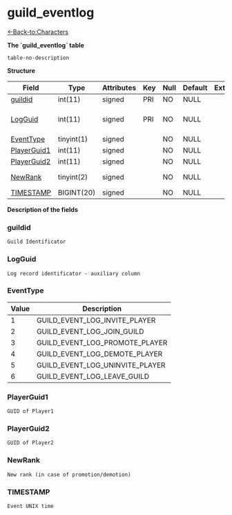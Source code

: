 # guild\_eventlog

[<-Back-to:Characters](database-characters.md)

**The \`guild\_eventlog\` table**

`table-no-description`

**Structure**

| Field            | Type       | Attributes | Key | Null | Default | Extra | Comment                                     |
|------------------|------------|------------|-----|------|---------|-------|---------------------------------------------|
| [guildid][1]     | int(11)    | signed     | PRI | NO   | NULL    |       | Guild Identificator                         |
| [LogGuid][2]     | int(11)    | signed     | PRI | NO   | NULL    |       | Log record identificator - auxiliary column |
| [EventType][3]   | tinyint(1) | signed     |     | NO   | NULL    |       | Event type                                  |
| [PlayerGuid1][4] | int(11)    | signed     |     | NO   | NULL    |       | Player 1                                    |
| [PlayerGuid2][5] | int(11)    | signed     |     | NO   | NULL    |       | Player 2                                    |
| [NewRank][6]     | tinyint(2) | signed     |     | NO   | NULL    |       | New rank(in case promotion/demotion)        |
| [TIMESTAMP][7]   | BIGINT(20) | signed     |     | NO   | NULL    |       | Event UNIX time                             |

[1]: #guildid
[2]: #logguid
[3]: #eventtype
[4]: #playerguid1
[5]: #playerguid2
[6]: #newrank
[7]: #TIMESTAMP

**Description of the fields**

### guildid

`Guild Identificator`

### LogGuid

`Log record identificator - auxiliary column`

### EventType

| Value | Description                         |
|-------|-------------------------------------|
| 1     | GUILD\_EVENT\_LOG\_INVITE\_PLAYER   |
| 2     | GUILD\_EVENT\_LOG\_JOIN\_GUILD      |
| 3     | GUILD\_EVENT\_LOG\_PROMOTE\_PLAYER  |
| 4     | GUILD\_EVENT\_LOG\_DEMOTE\_PLAYER   |
| 5     | GUILD\_EVENT\_LOG\_UNINVITE\_PLAYER |
| 6     | GUILD\_EVENT\_LOG\_LEAVE\_GUILD     |

### PlayerGuid1

`GUID of Player1`

### PlayerGuid2

`GUID of Player2`

### NewRank

`New rank (in case of promotion/demotion)`

### TIMESTAMP

`Event UNIX time`
